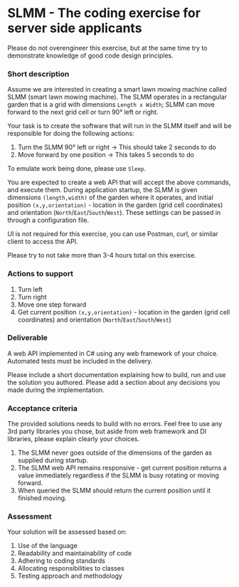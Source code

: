 SLMM - The coding exercise for server side applicants
=====================================================

Please do not overengineer this exercise, but at the same time try to demonstrate knowledge of good code design principles.

### Short description
Assume we are interested in creating a smart lawn mowing machine called SLMM (smart lawn mowing machine).
The SLMM operates in a rectangular garden that is a grid with dimensions `Length x Width`; SLMM can move forward
to the next grid cell or turn 90° left or right.

Your task is to create the software that will run in the SLMM itself and will be responsible for doing the following actions:

1. Turn the SLMM 90° left or right -> This should take 2 seconds to do
1. Move forward by one position -> This takes 5 seconds to do

To emulate work being done, please use `Sleep`.

You are expected to create a web API that will accept the above commands, and execute them. During application startup,
the SLMM is given dimensions `(length,width)` of the garden where it operates, and initial position `(x,y,orientation)` - location in the garden (grid cell coordinates) and orientation (`North`/`East`/`South`/`West`). These settings can be passed in through a configuration file.

UI is not required for this exercise, you can use Postman, curl, or similar client to access the API.

Please try to not take more than 3-4 hours total on this exercise.

### Actions to support
1. Turn left
1. Turn right
1. Move one step forward
1. Get current position `(x,y,orientation)` - location in the garden (grid cell coordinates) and orientation (`North`/`East`/`South`/`West`)

### Deliverable
A web API implemented in C# using any web framework of your choice. Automated tests must be included in the delivery.

Please include a short documentation explaining how to build, run and use the solution you authored. Please add a section about any decisions you made during the implementation.

### Acceptance criteria

The provided solutions needs to build with no errors. Feel free to use any 3rd party libraries you chose, but aside from web framework and DI libraries, please explain clearly your choices.

1. The SLMM never goes outside of the dimensions of the garden as supplied during startup.
1. The SLMM web API remains responsive - get current position returns a value immediately regardless if the SLMM is busy rotating or moving forward.
1. When queried the SLMM should return the current position until it finished moving.

### Assessment

Your solution will be assessed based on:
1. Use of the language
1. Readability and maintainability of code
1. Adhering to coding standards
1. Allocating responsibilities to classes
1. Testing approach and methodology